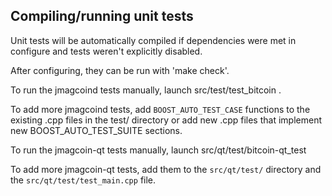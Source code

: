 Compiling/running unit tests
------------------------------------

Unit tests will be automatically compiled if dependencies were met in configure
and tests weren't explicitly disabled.

After configuring, they can be run with 'make check'.

To run the jmagcoind tests manually, launch src/test/test_bitcoin .

To add more jmagcoind tests, add `BOOST_AUTO_TEST_CASE` functions to the existing
.cpp files in the test/ directory or add new .cpp files that
implement new BOOST_AUTO_TEST_SUITE sections.

To run the jmagcoin-qt tests manually, launch src/qt/test/bitcoin-qt_test

To add more jmagcoin-qt tests, add them to the `src/qt/test/` directory and
the `src/qt/test/test_main.cpp` file.
